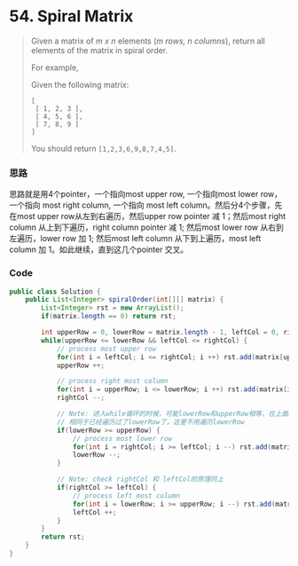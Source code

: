 # 54. Spiral Matrix

> Given a matrix of _m x n_ elements \(_m rows, n columns_\), return all elements of the matrix in spiral order.
>
> For example,
>
> Given the following matrix:
>
> ```
> [
>  [ 1, 2, 3 ],
>  [ 4, 5, 6 ],
>  [ 7, 8, 9 ]
> ]
> ```
>
> You should return `[1,2,3,6,9,8,7,4,5]`.

### 思路

思路就是用4个pointer，一个指向most upper row, 一个指向most lower row，一个指向 most right column, 一个指向 most left column。然后分4个步骤，先在most upper row从左到右遍历，然后upper row pointer 减 1；然后most right column 从上到下遍历，right column pointer 减 1; 然后most lower row 从右到左遍历，lower row 加 1; 然后most left column 从下到上遍历，most left column 加 1。如此继续，直到这几个pointer 交叉。

### Code

```java
public class Solution {
    public List<Integer> spiralOrder(int[][] matrix) {
        List<Integer> rst = new ArrayList();
        if(matrix.length == 0) return rst;

        int upperRow = 0, lowerRow = matrix.length - 1, leftCol = 0, rightCol = matrix[0].length - 1;
        while(upperRow <= lowerRow && leftCol <= rightCol) {
            // process most upper row
            for(int i = leftCol; i <= rightCol; i ++) rst.add(matrix[upperRow][i]);
            upperRow ++;

            // process right most column
            for(int i = upperRow; i <= lowerRow; i ++) rst.add(matrix[i][rightCol]);
            rightCol --;

            // Note: 进入while循环的时候，可能lowerRow和upperRow相等，在上面upperRow ++后，其比lowerRow大
            // 相同于已经遍历过了lowerRow了，这里不用遍历lowerRow
            if(lowerRow >= upperRow) {
                // process most lower row
                for(int i = rightCol; i >= leftCol; i --) rst.add(matrix[lowerRow][i]);
                lowerRow --;
            }

            // Note: check rightCol 和 leftCol的原理同上
            if(rightCol >= leftCol) {
                // process left most column
                for(int i = lowerRow; i >= upperRow; i --) rst.add(matrix[i][leftCol]);
                leftCol ++;
            }
        }
        return rst;
    }
}
```



